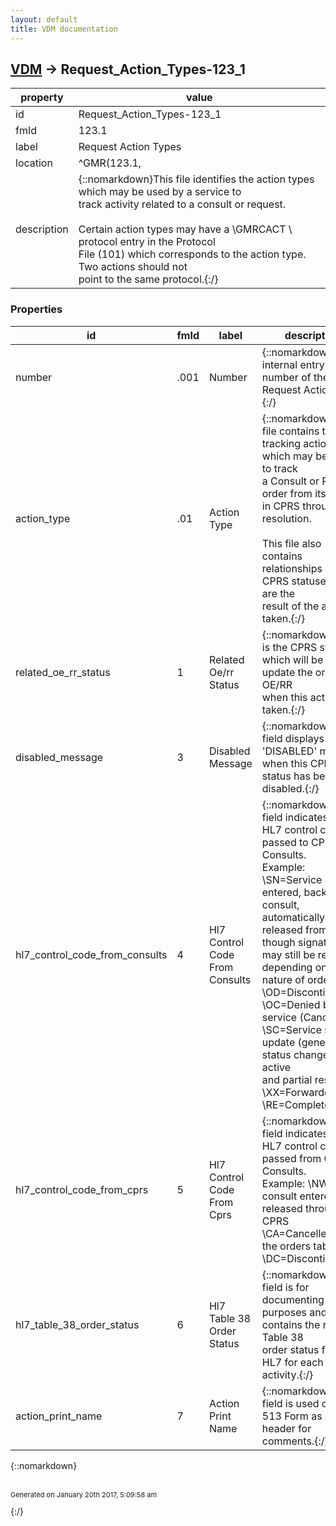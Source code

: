 ```yaml
---
layout: default
title: VDM documentation
---
```


## [VDM](TableOfContent.md) &#8594; Request_Action_Types-123_1 

 property | value 
--- | --- 
 id | Request_Action_Types-123_1
 fmId | 123.1
 label | Request Action Types
 location | ^GMR(123.1,
 description | {::nomarkdown}This file identifies the action types which may be used by a service to <br/>track activity related to a consult or request.<br/>  <br/>Certain action types may have a \GMRCACT \ protocol entry in the Protocol<br/>File (101) which corresponds to the action type.  Two actions should not <br/>point to the same protocol.{:/}

### Properties

| id | fmId | label | description | datatype | location | attributes | range | 
| --- | --- | --- | --- | --- | --- | --- | --- | 
| number | .001 | Number | {::nomarkdown}The internal entry number of the Request Action Type.{:/} | IEN |  |  |  | 
| action_type | .01 | Action Type | {::nomarkdown}This file contains the tracking actions which may be taken to track<br/>a Consult or Request order from its entry in CPRS through its<br/>resolution.<br/> <br/>This file also contains relationships of CPRS statuses which are the<br/>result of the action taken.{:/} | STRING |  | REQUIRED, INDEXED |  | 
| related_oe_rr_status | 1 | Related Oe/rr Status | {::nomarkdown}This is the CPRS status which will be used to update the order in OE/RR<br/>when this action is taken.{:/} | POINTER |  | INDEXED | [Order_Status-100_01](Order_Status-100_01.md) | 
| disabled_message | 3 | Disabled Message | {::nomarkdown}This field displays a 'DISABLED' message when this CPRS status has been<br/>disabled.{:/} | STRING |  |  |  | 
| hl7_control_code_from_consults | 4 | Hl7 Control Code From Consults | {::nomarkdown}This field indicates what HL7 control code is passed to CPRS from<br/>Consults.<br/>    Example: <br/>             \SN\=Service entered, backdoor consult, automatically<br/>released from CPRS, though signatures may still be required depending on<br/>nature of order<br/>             \OD\=Discontinued<br/>             \OC\=Denied by service (Cancelled)<br/>             \SC\=Service status update (generic status change) for active<br/>and partial results<br/>             \XX\=Forwarded<br/>             \RE\=Completed{:/} | STRING |  |  |  | 
| hl7_control_code_from_cprs | 5 | Hl7 Control Code From Cprs | {::nomarkdown}This field indicates what HL7 control code is passed from CPRS to<br/>Consults.<br/>    Example: \NW\=New consult entered and released through CPRS<br/>             \CA\=Cancelled via the orders tab<br/>             \DC\=Discontinued{:/} | STRING |  | INDEXED |  | 
| hl7_table_38_order_status | 6 | Hl7 Table 38 Order Status | {::nomarkdown}This field is for documenting purposes and contains the related Table 38<br/>order status from HL7 for each activity.{:/} | STRING |  |  |  | 
| action_print_name | 7 | Action Print Name | {::nomarkdown}This field is used on the 513 Form as a header for comments.{:/} | STRING |  |  |  | 

{::nomarkdown} <br/><br/><p style="font-size: 11px">Generated on January 20th 2017, 5:09:58 am</p>{:/}